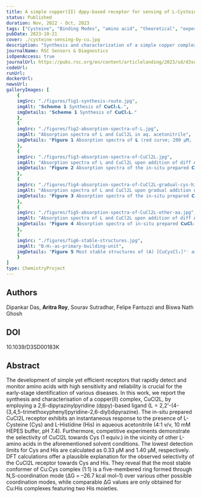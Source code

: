 ```yaml
---
title: A simple copper(II) dppy-based receptor for sensing of L-Cysteine and L-Histidine in aqueous acetonitrile medium
status: Published
duration: Nov, 2022 - Oct, 2023
tags: ["Cysteine", "Binding Modes", "amino acid", "theoretical", "experimental", "completed", "published"]
pubDate: 2023-10-21
cover: ./cysteine-sensing-by-cu.jpg
description: "Synthesis and characterization of a simple copper complex using L-Cysteine to use as a vital antioxidant to protect cells and tissues from oxidation."
journalName: RSC Sensors & Diagnostics
isOpenAccess: true
journalUrl: https://pubs.rsc.org/en/content/articlelanding/2023/sd/d3sd00183k
codeUrl: 
runUrl: 
dockerUrl: 
newsUrl: 
galleryImages: [
    {
    imgSrc: "./figures/fig1-synthesis-route.jpg", 
    imgAlt: "𝗦𝗰𝗵𝗲𝗺𝗲 𝟭 Synthesis of 𝗖𝘂𝗖𝗹₂𝗟.", 
    imgDetails: "𝗦𝗰𝗵𝗲𝗺𝗲 𝟭 Synthesis of 𝗖𝘂𝗖𝗹₂𝗟."
    },
    {
    imgSrc: "./figures/fig2-absorption-spectra-of-L.jpg", 
    imgAlt: "Absorption spectra of L and CuCl2L in aq. acetonitrile", 
    imgDetails: "𝗙𝗶𝗴𝘂𝗿𝗲 𝟭 Absorption spectra of 𝗟 (red curve; 200 µM, 300 µL) and the in-situ prepared 𝗖𝘂𝗖𝗹₂𝗟 (green curve; 200 µM, 300 µL) in aqueous acetonitrile (2 mL, 4:1 v/v, 10 mM HEPES buffer, pH 7.4). Inset: Charge density difference (CDD) plot of the LMCT transition of 𝗖𝘂𝗖𝗹₂𝗟 at the SMD/ωB97X-D/bs2 level of theory. Charge flows from red to blue. "
    },
    {
    imgSrc: "./figures/fig3-absorption-spectra-of-CuCl2L.jpg", 
    imgAlt: "Absorption spectra of L and CuCl2L upon addition of diff AA", 
    imgDetails: "𝗙𝗶𝗴𝘂𝗿𝗲 𝟮 Absorption spectra of the in-situ prepared 𝗖𝘂𝗖𝗹₂𝗟 (30 µM, 2 mL) upon addition of different amino acids (1 mM, 60 µL) in aqueous acetonitrile (4:1 v/v, 10 mM HEPES, pH 7.4). AA stands for amino acid."
    },
    {
    imgSrc: "./figures/fig4-absorption-spectra-of-CuCl2L-gradual-cys-his.jpg", 
    imgAlt: "Absorption spectra of L and CuCl2L upon gradual addition of Cys & His", 
    imgDetails: "𝗙𝗶𝗴𝘂𝗿𝗲 𝟯 Absorption spectra of the in-situ prepared 𝗖𝘂𝗖𝗹₂𝗟 (30 µM, 2 mL) upon gradual additions of (top left) Cys (0.2 mM, 6 µL) and (top right) His acids (0.5 mM, 5 µL) in aqueous acetonitrile (4:1 v/v, 10 mM HEPES, pH 7.4). Bottom: 350 nm absorption band intensity variation upon gradual addition of Cys (left) and His (right)."
    },
    {
    imgSrc: "./figures/fig5-absorption-spectra-of-CuCl2L-other-aa.jpg", 
    imgAlt: "Absorption spectra of L and CuCl2L upon addition of diff AA followed by 1 eqv. Cys", 
    imgDetails: "𝗙𝗶𝗴𝘂𝗿𝗲 𝟰 Absorption spectra of in-situ prepared 𝗖𝘂𝗖𝗹₂𝗟 (30 µM, 2 mL) upon addition of different amino acids (1 mM, 60 µL) followed by the addition of one equiv. of Cys (1 mM, 60 µL) in aqueous acetonitrile (4:1 v/v, 10 mM HEPES, pH 7.4). AA stands for amino acid. In the single AA entries, only one amino acid different than Cys was added to the solution."
    },
    {
    imgSrc: "./figures/fig6-stable-structures.jpg", 
    imgAlt: "B₇H₅-as-primary-building-unit", 
    imgDetails: "𝗙𝗶𝗴𝘂𝗿𝗲 𝟱 Most stable structures of (A) [CuCysCl₂]²⁻ and (B) [Cu(His)₂] at the SMD/PBE0-D3(BJ)/bs2 level of theory. Geometries were optimised at the PBE0-D3(BJ)/bs1 level. For low-lying isomers, see Figures S14 and S18 in the ESI. Gray: carbon; white: hydrogen; red: oxygen; blue: nitrogen; green: chlorine; orange: copper."
    }
]
type: ChemistryProject
---
```

## Authors
Dipankar Das, **Aritra Roy**, Sourav Sutradhar, Felipe Fantuzzi and Biswa Nath Ghosh  

## DOI
10.1039/D3SD00183K

## Abstract 
The development of simple yet efficient receptors that rapidly detect and monitor amino acids with high sensitivity and reliability is crucial for the early-stage identification of various diseases. In this work, we report the synthesis and characterisation of a copper(II) complex, CuCl2L, by employing a 2,6-dipyrazinylpyridine (dppy)-based ligand (L = 2,2'-(4-(3,4,5-trimethoxyphenyl)pyridine-2,6-diyl)dipyrazine). The in-situ prepared CuCl2L receptor exhibits an instantaneous response to the presence of L-Cysteine (Cys) and L-Histidine (His) in aqueous acetonitrile (4:1 v/v, 10 mM HEPES buffer, pH 7.4). Furthermore, competitive experiments demonstrate the selectivity of CuCl2L towards Cys (1 equiv.) in the vicinity of other L-amino acids in the aforementioned solvent conditions. The lowest detection limits for Cys and His are calculated as 0.33 µM and 1.40 µM, respectively. DFT calculations offer a plausible explanation for the observed selectivity of the CuCl2L receptor towards Cys and His. They reveal that the most stable conformer of Cu:Cys complex (1:1) is a five-membered ring formed through N,S-coordination mode (ΔG = –26.7 kcal mol–1) over various other possible coordination modes, while comparable ΔG values are only obtained for Cu:His complexes featuring two His moieties.

